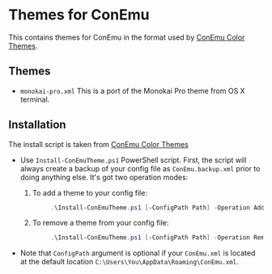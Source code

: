 # Themes for ConEmu

This contains themes for ConEmu in the format used by [ConEmu Color Themes](https://github.com/joonro/ConEmu-Color-Themes).


## Themes

 - `monokai-pro.xml` This is a port of the Monokai Pro theme from OS X terminal.

## Installation

The install script is taken from [ConEmu Color Themes](https://github.com/joonro/ConEmu-Color-Themes)

- Use `Install-ConEmuTheme.ps1` PowerShell script. First, the script will always create
  a backup of your config file as `ConEmu.backup.xml` prior to doing anything else. It's
  got two operation modes:

  1. To add a theme to your config file:
     ```ps1
          .\Install-ConEmuTheme.ps1 [-ConfigPath Path] -Operation Add -ThemePathOrName themes\oceans16-dark.xml
     ```
  2. To remove a theme from your config file:
     ```ps1
          .\Install-ConEmuTheme.ps1 [-ConfigPath Path] -Operation Remove -ThemePathOrName "Oceans16 Dark"
     ```

- Note that `ConfigPath` argument is optional if your `ConEmu.xml` is located
  at the default location `C:\Users\You\AppData\Roaming\ConEmu.xml`.
